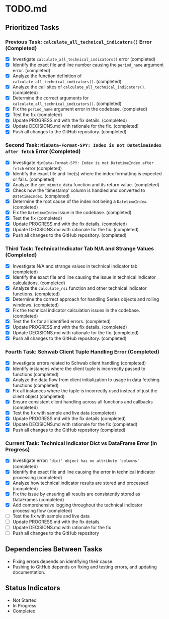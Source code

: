 # TODO.md

## Prioritized Tasks

### Previous Task: `calculate_all_technical_indicators()` Error (Completed)
- [X] Investigate `calculate_all_technical_indicators()` error (completed)
- [X] Identify the exact file and line number causing the `period_name` argument error. (completed)
- [X] Analyze the function definition of `calculate_all_technical_indicators()`. (completed)
- [X] Analyze the call sites of `calculate_all_technical_indicators()`. (completed)
- [X] Determine the correct arguments for `calculate_all_technical_indicators()`. (completed)
- [X] Fix the `period_name` argument error in the codebase. (completed)
- [X] Test the fix (completed)
- [X] Update PROGRESS.md with the fix details. (completed)
- [X] Update DECISIONS.md with rationale for the fix. (completed)
- [X] Push all changes to the GitHub repository. (completed)

### Second Task: `MinData-Format-SPY: Index is not DatetimeIndex after fetch` Error (Completed)
- [X] Investigate `MinData-Format-SPY: Index is not DatetimeIndex after fetch` error (completed)
- [X] Identify the exact file and line(s) where the index formatting is expected or fails. (completed)
- [X] Analyze the `get_minute_data` function and its return value. (completed)
- [X] Check how the 'timestamp' column is handled and converted to `DatetimeIndex`. (completed)
- [X] Determine the root cause of the index not being a `DatetimeIndex`. (completed)
- [X] Fix the `DatetimeIndex` issue in the codebase. (completed)
- [X] Test the fix (completed)
- [X] Update PROGRESS.md with the fix details. (completed)
- [X] Update DECISIONS.md with rationale for the fix. (completed)
- [X] Push all changes to the GitHub repository. (completed)

### Third Task: Technical Indicator Tab N/A and Strange Values (Completed)
- [X] Investigate N/A and strange values in technical indicator tab (completed)
- [X] Identify the exact file and line causing the issue in technical indicator calculations. (completed)
- [X] Analyze the `calculate_rsi` function and other technical indicator functions. (completed)
- [X] Determine the correct approach for handling Series objects and rolling windows. (completed)
- [X] Fix the technical indicator calculation issues in the codebase. (completed)
- [X] Test the fix for all identified errors. (completed)
- [X] Update PROGRESS.md with the fix details. (completed)
- [X] Update DECISIONS.md with rationale for the fix. (completed)
- [X] Push all changes to the GitHub repository. (completed)

### Fourth Task: Schwab Client Tuple Handling Error (Completed)
- [X] Investigate errors related to Schwab client handling (completed)
- [X] Identify instances where the client tuple is incorrectly passed to functions (completed)
- [X] Analyze the data flow from client initialization to usage in data fetching functions (completed)
- [X] Fix all instances where the tuple is incorrectly used instead of just the client object (completed)
- [X] Ensure consistent client handling across all functions and callbacks (completed)
- [X] Test the fix with sample and live data (completed)
- [X] Update PROGRESS.md with the fix details (completed)
- [X] Update DECISIONS.md with rationale for the fix (completed)
- [X] Push all changes to the GitHub repository (completed)

### Current Task: Technical Indicator Dict vs DataFrame Error (In Progress)
- [X] Investigate error: `'dict' object has no attribute 'columns'` (completed)
- [X] Identify the exact file and line causing the error in technical indicator processing (completed)
- [X] Analyze how technical indicator results are stored and processed (completed)
- [X] Fix the issue by ensuring all results are consistently stored as DataFrames (completed)
- [X] Add comprehensive logging throughout the technical indicator processing flow (completed)
- [ ] Test the fix with sample and live data
- [ ] Update PROGRESS.md with the fix details
- [ ] Update DECISIONS.md with rationale for the fix
- [ ] Push all changes to the GitHub repository

## Dependencies Between Tasks

- Fixing errors depends on identifying their cause.
- Pushing to GitHub depends on fixing and testing errors, and updating documentation.

## Status Indicators

- Not Started
- In Progress
- Completed
